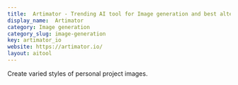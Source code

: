```yaml
---
title:  Artimator - Trending AI tool for Image generation and best alternatives
display_name:  Artimator
category: Image generation
category_slug: image-generation
key: artimator_io
website: https://artimator.io/
layout: aitool
---
```


Create varied styles of personal project images.
